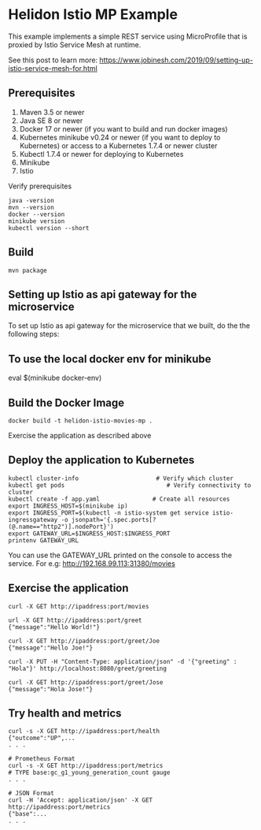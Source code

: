 
# Helidon Istio MP Example

This example implements a simple REST service using MicroProfile that is proxied by Istio Service Mesh at runtime.  

See this post to learn more: https://www.jobinesh.com/2019/09/setting-up-istio-service-mesh-for.html
## Prerequisites

1. Maven 3.5 or newer
2. Java SE 8 or newer
3. Docker 17 or newer (if you want to build and run docker images)
4. Kubernetes minikube v0.24 or newer (if you want to deploy to Kubernetes)
   or access to a Kubernetes 1.7.4 or newer cluster
5. Kubectl 1.7.4 or newer for deploying to Kubernetes
6. Minikube
7. Istio   

Verify prerequisites
```
java -version
mvn --version
docker --version
minikube version
kubectl version --short
```

## Build

```
mvn package
```

## Setting up Istio as api gateway for the microservice   

To set up Istio as api gateway for the microservice that we built, do the the following steps:   

## To use the local docker env for minikube 

eval $(minikube docker-env)

## Build the Docker Image

```
docker build -t helidon-istio-movies-mp .
```

Exercise the application as described above

## Deploy the application to Kubernetes

```
kubectl cluster-info                      # Verify which cluster
kubectl get pods                             # Verify connectivity to cluster
kubectl create -f app.yaml               # Create all resources 
export INGRESS_HOST=$(minikube ip)
export INGRESS_PORT=$(kubectl -n istio-system get service istio-ingressgateway -o jsonpath='{.spec.ports[?(@.name=="http2")].nodePort}')
export GATEWAY_URL=$INGRESS_HOST:$INGRESS_PORT
printenv GATEWAY_URL
```
You can use the GATEWAY_URL printed on the console to access the service.
For e.g: http://192.168.99.113:31380/movies
    
   
## Exercise the application

```
curl -X GET http://ipaddress:port/movies

url -X GET http://ipaddress:port/greet
{"message":"Hello World!"}

curl -X GET http://ipaddress:port/greet/Joe
{"message":"Hello Joe!"}

curl -X PUT -H "Content-Type: application/json" -d '{"greeting" : "Hola"}' http://localhost:8080/greet/greeting

curl -X GET http://ipaddress:port/greet/Jose
{"message":"Hola Jose!"}
```    

## Try health and metrics
```
curl -s -X GET http://ipaddress:port/health
{"outcome":"UP",...
. . .

# Prometheus Format
curl -s -X GET http://ipaddress:port/metrics
# TYPE base:gc_g1_young_generation_count gauge
. . .

# JSON Format
curl -H 'Accept: application/json' -X GET http://ipaddress:port/metrics
{"base":...
. . .

```

